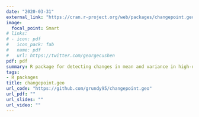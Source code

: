 ```yaml
---
date: "2020-03-31"
external_link: "https://cran.r-project.org/web/packages/changepoint.geo/index.html"
image:
  focal_point: Smart
# links:
# - icon: pdf
#   icon_pack: fab
#   name: pdf
#   url: https://twitter.com/georgecushen
pdf: pdf
summary: R package for detecting changes in mean and variance in high-dimensional time series.
tags:
- R packages
title: changepoint.geo
url_code: "https://github.com/grundy95/changepoint.geo"
url_pdf: ""
url_slides: ""
url_video: ""
---
```

